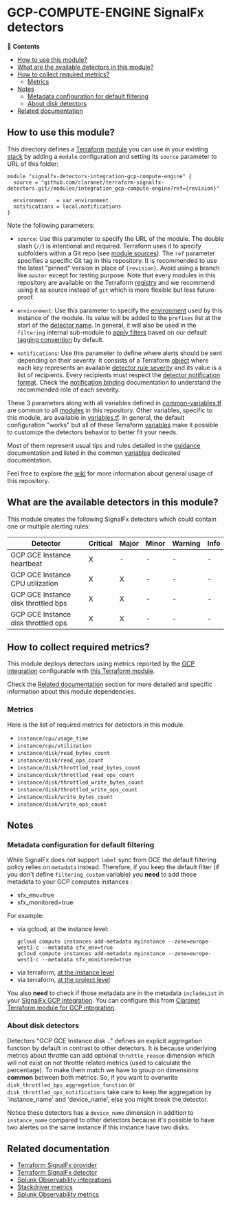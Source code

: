 # GCP-COMPUTE-ENGINE SignalFx detectors

<!-- START doctoc generated TOC please keep comment here to allow auto update -->
<!-- DON'T EDIT THIS SECTION, INSTEAD RE-RUN doctoc TO UPDATE -->
:link: **Contents**

- [How to use this module?](#how-to-use-this-module)
- [What are the available detectors in this module?](#what-are-the-available-detectors-in-this-module)
- [How to collect required metrics?](#how-to-collect-required-metrics)
  - [Metrics](#metrics)
- [Notes](#notes)
  - [Metadata configuration for default filtering](#metadata-configuration-for-default-filtering)
  - [About disk detectors](#about-disk-detectors)
- [Related documentation](#related-documentation)

<!-- END doctoc generated TOC please keep comment here to allow auto update -->

## How to use this module?

This directory defines a [Terraform](https://www.terraform.io/)
[module](https://www.terraform.io/language/modules/syntax) you can use in your
existing [stack](https://github.com/claranet/terraform-signalfx-detectors/wiki/Getting-started#stack) by adding a
`module` configuration and setting its `source` parameter to URL of this folder:

```hcl
module "signalfx-detectors-integration-gcp-compute-engine" {
  source = "github.com/claranet/terraform-signalfx-detectors.git//modules/integration_gcp-compute-engine?ref={revision}"

  environment   = var.environment
  notifications = local.notifications
}
```

Note the following parameters:

* `source`: Use this parameter to specify the URL of the module. The double slash (`//`) is intentional  and required.
  Terraform uses it to specify subfolders within a Git repo (see [module
  sources](https://www.terraform.io/language/modules/sources)). The `ref` parameter specifies a specific Git tag in
  this repository. It is recommended to use the latest "pinned" version in place of `{revision}`. Avoid using a branch
  like `master` except for testing purpose. Note that every modules in this repository are available on the Terraform
  [registry](https://registry.terraform.io/modules/claranet/detectors/signalfx) and we recommend using it as source
  instead of `git` which is more flexible but less future-proof.

* `environment`: Use this parameter to specify the
  [environment](https://github.com/claranet/terraform-signalfx-detectors/wiki/Getting-started#environment) used by this
  instance of the module.
  Its value will be added to the `prefixes` list at the start of the [detector
  name](https://github.com/claranet/terraform-signalfx-detectors/wiki/Templating#example).
  In general, it will also be used in the `filtering` internal sub-module to [apply
  filters](https://github.com/claranet/terraform-signalfx-detectors/wiki/Guidance#filtering) based on our default
  [tagging convention](https://github.com/claranet/terraform-signalfx-detectors/wiki/Tagging-convention) by default.

* `notifications`: Use this parameter to define where alerts should be sent depending on their severity. It consists
  of a Terraform [object](https://www.terraform.io/language/expressions/type-constraints#object) where each key represents an available
  [detector rule severity](https://docs.splunk.com/observability/alerts-detectors-notifications/create-detectors-for-alerts.html#severity)
  and its value is a list of recipients. Every recipients must respect the [detector notification
  format](https://registry.terraform.io/providers/splunk-terraform/signalfx/latest/docs/resources/detector#notification-format).
  Check the [notification binding](https://github.com/claranet/terraform-signalfx-detectors/wiki/Notifications-binding)
  documentation to understand the recommended role of each severity.

These 3 parameters along with all variables defined in [common-variables.tf](common-variables.tf) are common to all
[modules](../) in this repository. Other variables, specific to this module, are available in
[variables.tf](variables.tf).
In general, the default configuration "works" but all of these Terraform
[variables](https://www.terraform.io/language/values/variables) make it possible to
customize the detectors behavior to better fit your needs.

Most of them represent usual tips and rules detailed in the
[guidance](https://github.com/claranet/terraform-signalfx-detectors/wiki/Guidance) documentation and listed in the
common [variables](https://github.com/claranet/terraform-signalfx-detectors/wiki/Variables) dedicated documentation.

Feel free to explore the [wiki](https://github.com/claranet/terraform-signalfx-detectors/wiki) for more information about
general usage of this repository.

## What are the available detectors in this module?

This module creates the following SignalFx detectors which could contain one or multiple alerting rules:

|Detector|Critical|Major|Minor|Warning|Info|
|---|---|---|---|---|---|
|GCP GCE Instance heartbeat|X|-|-|-|-|
|GCP GCE Instance CPU utilization|X|X|-|-|-|
|GCP GCE Instance disk throttled bps|X|X|-|-|-|
|GCP GCE Instance disk throttled ops|X|X|-|-|-|

## How to collect required metrics?

This module deploys detectors using metrics reported by the
[GCP integration](https://docs.splunk.com/observability/en/gdi/get-data-in/connect/gcp/gcp-metrics.html) configurable
with [this Terraform module](https://github.com/claranet/terraform-signalfx-integrations/tree/master/cloud/gcp).


Check the [Related documentation](#related-documentation) section for more detailed and specific information about this module dependencies.



### Metrics


Here is the list of required metrics for detectors in this module.

* `instance/cpu/usage_time`
* `instance/cpu/utilization`
* `instance/disk/read_bytes_count`
* `instance/disk/read_ops_count`
* `instance/disk/throttled_read_bytes_count`
* `instance/disk/throttled_read_ops_count`
* `instance/disk/throttled_write_bytes_count`
* `instance/disk/throttled_write_ops_count`
* `instance/disk/write_bytes_count`
* `instance/disk/write_ops_count`


## Notes

### Metadata configuration for default filtering

While SignalFx does not support `label` sync from GCE the default filtering policy relies on `metadata` instead.
Therefore, if you keep the default filter (if you don't define `filtering_custom` variable) you **need** to add those metadata to your GCP computes instances :

* sfx_env=true
* sfx_monitored=true

For example:

* via gcloud, at the instance level:
  ```
  gcloud compute instances add-metadata myinstance --zone=europe-west1-c --metadata sfx_env=true
  gcloud compute instances add-metadata myinstance --zone=europe-west1-c --metadata sfx_monitored=true
  ```
* via terraform, [at the instance level](https://registry.terraform.io/providers/hashicorp/google/latest/docs/resources/compute_instance#metadata)
* via terraform, [at the project level](https://registry.terraform.io/providers/hashicorp/google/latest/docs/resources/compute_project_metadata)

You also **need** to check if those metadata are in the metadata `includeList` in your [SignalFx GCP
integration](https://dev.splunk.com/observability/docs/integrations/gcp_integration_overview/#Optional-fields).
You can configure this from [Claranet Terraform module for GCP
integration](https://github.com/claranet/terraform-signalfx-integrations/tree/master/cloud/gcp#input_gcp_compute_metadata_whitelist).

### About disk detectors

Detectors "GCP GCE Instance disk .." defines an explicit aggregation function by default in contrast to other detectors. It is because underlying metrics about throttle can
add optional `throttle_reason` dimension which will not exist on not throttle related metrics (used to calculate the percentage). To make them match we have to group on dimensions
__common__ between both metrics.
So, if you want to overwrite `disk_throttled_bps_aggregation_function` or `disk_throttled_ops_notifications` take care to keep the aggregation by 'instance_name' and 'device_name', else you might break the detector.

Notice these detectors has a `device_name` dimension in addition to `instance_name` compared to other detectors because it's possible to have two alertes on the same instance if this instance have two disks.


## Related documentation

* [Terraform SignalFx provider](https://registry.terraform.io/providers/splunk-terraform/signalfx/latest/docs)
* [Terraform SignalFx detector](https://registry.terraform.io/providers/splunk-terraform/signalfx/latest/docs/resources/detector)
* [Splunk Observability integrations](https://docs.splunk.com/Observability/gdi/get-data-in/integrations.html)
* [Stackdriver metrics](https://cloud.google.com/monitoring/api/metrics_gcp#gcp-compute)
* [Splunk Observability metrics](https://docs.splunk.com/observability/en/gdi/get-data-in/connect/gcp/gcp.html#google-compute-engine-metrics)
